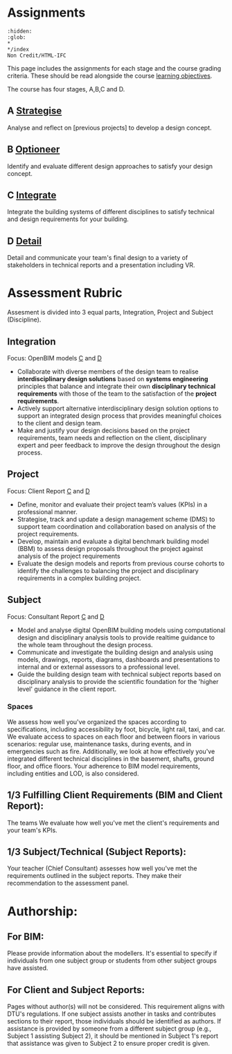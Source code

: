 # Assignments 

```{toctree}
:hidden:
:glob:
*
*/index
Non Credit/HTML-IFC
```

This page includes the assignments for each stage and the course grading criteria. These should be read alongside the course [learning objectives](/LearningObjectives).

The course has four stages, A,B,C and D.

## A [Strategise](A.md)

Analyse and reflect on [previous projects] to develop a design concept.

## B [Optioneer](B.md)

Identify and evaluate different design approaches to satisfy your design concept.

## C [Integrate](C.md)

Integrate the building systems of different disciplines to satisfy technical and design requirements for your building.

## D [Detail](D.md)

Detail and communicate your team's final design to a variety of stakeholders in technical reports and a presentation including VR.

# Assessment Rubric

Assesment is divided into 3 equal parts, Integration, Project and Subject (Discipline).

## Integration 
Focus: OpenBIM models [C](Assignments/C.md#c-bim) and [D](Assignments/D.md#d-bim)

* Collaborate with diverse members of the design team to realise **interdisciplinary design solutions** based on **systems engineering** principles that balance and integrate their own **disciplinary technical requirements** with those of the team to the satisfaction of the **project requirements**. 
* Actively support alternative interdisciplinary design solution options to support an integrated design process that provides meaningful choices to the client and design team. 
* Make and justify your design decisions based on the project requirements, team needs and reflection on the client, disciplinary expert and peer feedback to improve the design throughout the design process.

## Project 
Focus: Client Report [C](Assignments/C.md#c-client-report) and [D](Assignments/D.md#d-client-report)

* Define, monitor and evaluate their project team’s values (KPIs) in a professional manner. 
* Strategise, track and update a design management scheme (DMS) to support team coordination and collaboration based on analysis of the project requirements. 
* Develop, maintain and evaluate a digital benchmark building model (BBM) to assess design proposals throughout the project against analysis of the project requirements 
* Evaluate the design models and reports from previous course cohorts to identify the challenges to balancing the project and disciplinary requirements in a complex building project.

## Subject 
Focus: Consultant Report [C](Assignments/C.md#c-consultant-report) and [D](Assignments/D.md#d-consultant-report)

* Model and analyse digital OpenBIM building models using computational design and disciplinary analysis tools to provide realtime guidance to the whole team throughout the design process. 
* Communicate and investigate the building design and analysis using models, drawings, reports, diagrams, dashboards and presentations to internal and or external assessors to a professional level. 
* Guide the building design team with technical subject reports based on disciplinary analysis to provide the scientific foundation for the 'higher level' guidance in the client report.


### Spaces
We assess how well you've organized the spaces according to specifications, including accessibility by foot, bicycle, light rail, taxi, and car. We evaluate access to spaces on each floor and between floors in various scenarios: regular use, maintenance tasks, during events, and in emergencies such as fire. Additionally, we look at how effectively you've integrated different technical disciplines in the basement, shafts, ground floor, and office floors. Your adherence to BIM model requirements, including entities and LOD, is also considered.

## 1/3 Fulfilling Client Requirements (BIM and Client Report):
The teams We evaluate how well you've met the client's requirements and your team's KPIs.

## 1/3 Subject/Technical (Subject Reports):
Your teacher (Chief Consultant) assesses how well you've met the requirements outlined in the subject reports. They make their recommendation to the assessment panel.

# Authorship:

## For BIM: 
Please provide information about the modellers. It's essential to specify if individuals from one subject group or students from other subject groups have assisted.

## For Client and Subject Reports: 
Pages without author(s) will not be considered. This requirement aligns with DTU's regulations. If one subject assists another in tasks and contributes sections to their report, those individuals should be identified as authors. If assistance is provided by someone from a different subject group (e.g., Subject 1 assisting Subject 2), it should be mentioned in Subject 1's report that assistance was given to Subject 2 to ensure proper credit is given.

